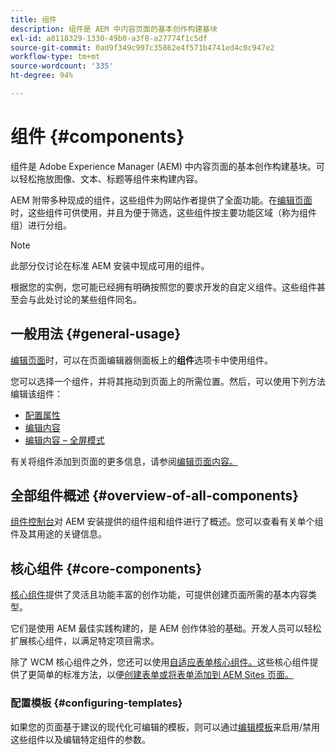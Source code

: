 ```yaml
---
title: 组件
description: 组件是 AEM 中内容页面的基本创作构建基块
exl-id: a8118329-1330-49b0-a3f8-a27774f1c5df
source-git-commit: 0ad9f349c997c35862e4f571b4741ed4c0c947e2
workflow-type: tm+mt
source-wordcount: '335'
ht-degree: 94%

---
```


# 组件 {#components}

组件是 Adobe Experience Manager (AEM) 中内容页面的基本创作构建基块。可以轻松拖放图像、文本、标题等组件来构建内容。

AEM 附带多种现成的组件，这些组件为网站作者提供了全面功能。在[编辑页面](/help/sites-cloud/authoring/fundamentals/editing-content.md)时，这些组件可供使用，并且为便于筛选，这些组件按主要功能区域（称为组件组）进行分组。

>[!NOTE]
>
>此部分仅讨论在标准 AEM 安装中现成可用的组件。
>
>根据您的实例，您可能已经拥有明确按照您的要求开发的自定义组件。这些组件甚至会与此处讨论的某些组件同名。

## 一般用法 {#general-usage}

[编辑页面](/help/sites-cloud/authoring/fundamentals/editing-content.md)时，可以在页面编辑器侧面板上的&#x200B;**组件**&#x200B;选项卡中使用组件。

您可以选择一个组件，并将其拖动到页面上的所需位置。然后，可以使用下列方法编辑该组件：

* [配置属性](/help/sites-cloud/authoring/fundamentals/page-properties.md)
* [编辑内容](/help/sites-cloud/authoring/fundamentals/editing-content.md)
* [编辑内容 – 全屏模式](/help/sites-cloud/authoring/fundamentals/editing-content.md#edit-content-full-screen-mode)

有关将组件添加到页面的更多信息，请参阅[编辑页面内容。](/help/sites-cloud/authoring/fundamentals/editing-content.md)

## 全部组件概述 {#overview-of-all-components}

[组件控制台](/help/sites-cloud/authoring/features/components-console.md)对 AEM 安装提供的组件组和组件进行了概述。您可以查看有关单个组件及其用途的关键信息。

## 核心组件 {#core-components}

[核心组件](https://experienceleague.adobe.com/docs/experience-manager-core-components/using/introduction.html)提供了灵活且功能丰富的创作功能，可提供创建页面所需的基本内容类型。

它们是使用 AEM 最佳实践构建的，是 AEM 创作体验的基础。开发人员可以轻松扩展核心组件，以满足特定项目需求。

除了 WCM 核心组件之外，您还可以使用[自适应表单核心组件。](https://experienceleague.adobe.com/docs/experience-manager-core-components/using/adaptive-forms/introduction.html#features)这些核心组件提供了更简单的标准方法，以便[创建表单或将表单添加到 AEM Sites 页面。](/help/forms/create-or-add-an-adaptive-form-to-aem-sites-page.md)

### 配置模板 {#configuring-templates}

如果您的页面基于建议的现代化可编辑的模板，则可以通过[编辑模板](/help/sites-cloud/authoring/features/templates.md)来启用/禁用这些组件以及编辑特定组件的参数。
